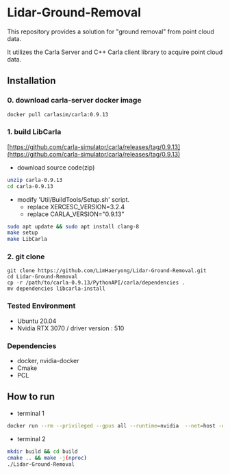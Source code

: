 # Lidar-Ground-Removal
This repository provides a solution for "ground removal" from point cloud data.

It utilizes the Carla Server and C++ Carla client library to acquire point cloud data.

## Installation
### 0. download carla-server docker image
```bash
docker pull carlasim/carla:0.9.13
```

### 1. build LibCarla
[https://github.com/carla-simulator/carla/releases/tag/0.9.13](https://github.com/carla-simulator/carla/releases/tag/0.9.13)

- download source code(zip)
```bash
unzip carla-0.9.13
cd carla-0.9.13
```
- modify 'Util/BuildTools/Setup.sh' script.
  - replace XERCESC_VERSION=3.2.4
  - replace CARLA_VERSION="0.9.13"

```bash
sudo apt update && sudo apt install clang-8
make setup
make LibCarla
```

### 2. git clone
```
git clone https://github.com/LimHaeryong/Lidar-Ground-Removal.git
cd Lidar-Ground-Removal
cp -r /path/to/carla-0.9.13/PythonAPI/carla/dependencies .
mv dependencies libcarla-install
```

### Tested Environment
- Ubuntu 20.04
- Nvidia RTX 3070 / driver version : 510
### Dependencies
- docker, nvidia-docker
- Cmake
- PCL

## How to run
 
- terminal 1
```bash
docker run --rm --privileged --gpus all --runtime=nvidia  --net=host -e DISPLAY=$DISPLAY carlasim/carla:0.9.13 /bin/bash ./CarlaUE4.sh
```
- terminal 2
```bash
mkdir build && cd build
cmake .. && make -j(nproc)
./Lidar-Ground-Removal
```